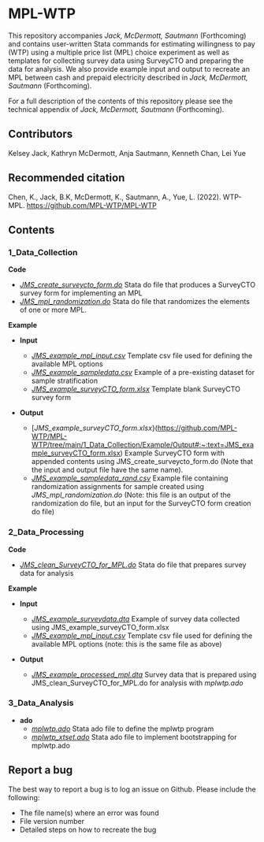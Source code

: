 # MPL-WTP
This repository accompanies *Jack, McDermott, Sautmann* (Forthcoming) and contains user-written Stata commands for estimating willingness to pay (WTP) using a multiple price list (MPL) choice experiment as well as templates for collecting survey data using SurveyCTO and preparing the data for analysis. We also provide example input and output to recreate an MPL between cash and prepaid electricity described in *Jack, McDermott, Sautmann* (Forthcoming).  

For a full description of the contents of this repository please see the technical appendix of *Jack, McDermott, Sautmann* (Forthcoming).  

## Contributors
Kelsey Jack, Kathryn McDermott, Anja Sautmann, Kenneth Chan, Lei Yue

## Recommended citation
Chen, K., Jack, B.K, McDermott, K., Sautmann, A., Yue, L. (2022). WTP-MPL. https://github.com/MPL-WTP/MPL-WTP 


## Contents

### 1_Data_Collection
**Code**  
* [*JMS_create_surveycto_form.do*](https://github.com/MPL-WTP/MPL-WTP/tree/main/1_Data_Collection/Code#:~:text=JMS_create_surveycto_form.do) Stata do file that produces a SurveyCTO survey form for implementing an MPL  
* [*JMS_mpl_randomization.do*](https://github.com/MPL-WTP/MPL-WTP/tree/main/1_Data_Collection/Code#:~:text=JMS_mpl_randomization.do) Stata do file that randomizes the elements of one or more MPL. 
  
**Example**  
- **Input**
  - [*JMS_example_mpl_input.csv*](https://github.com/MPL-WTP/MPL-WTP/tree/main/1_Data_Collection/Example/Input#:~:text=JMS_example_mpl_input.csv) Template csv file used for defining the available MPL options  
  - [*JMS_example_sampledata.csv*](https://github.com/MPL-WTP/MPL-WTP/tree/main/1_Data_Collection/Example/Input#:~:text=JMS_example_sampledata.csv) Example of a pre-existing dataset for sample stratification  
  - [*JMS_example_surveyCTO_form.xlsx*](https://github.com/MPL-WTP/MPL-WTP/tree/main/1_Data_Collection/Example/Input#:~:text=JMS_example_surveyCTO_form.xlsx) Template blank SurveyCTO survey form  


- **Output**
  - [*JMS_example_surveyCTO_form.xlsx*}(https://github.com/MPL-WTP/MPL-WTP/tree/main/1_Data_Collection/Example/Output#:~:text=JMS_example_surveyCTO_form.xlsx) Example SurveyCTO form with appended contents using JMS_create_surveycto_form.do (Note that the input and output file have the same name). 
  - [*JMS_example_sampledata_rand.csv*](https://github.com/MPL-WTP/MPL-WTP/tree/main/1_Data_Collection/Example/Output#:~:text=JMS_example_sampledata_rand.csv) Example file containing randomization assignments for sample created using *JMS_mpl_randomization.do* (Note: this file is an output of the randomization do file, but an input for the SurveyCTO form creation do file)


### 2_Data_Processing
**Code**
  - [*JMS_clean_SurveyCTO_for_MPL.do*](https://github.com/MPL-WTP/MPL-WTP/tree/main/2_Data_Processing/Code#:~:text=JMS_clean_SurveyCTO_for_MPL.do) Stata do file that prepares survey data for analysis  
  
**Example**  
- **Input**
  - [*JMS_example_surveydata.dta*](https://github.com/MPL-WTP/MPL-WTP/tree/main/2_Data_Processing/Example/Input#:~:text=JMS_example_surveydata.dta) Example of survey data collected using JMS_example_surveyCTO_form.xlsx
  - [*JMS_example_mpl_input.csv*](https://github.com/MPL-WTP/MPL-WTP/tree/main/2_Data_Processing/Example/Input#:~:text=JMS_example_mpl_input.csv) Template csv file used for defining the available MPL options (note: this is the same file as above)


- **Output**  
  - [*JMS_example_processed_mpl.dta*](https://github.com/MPL-WTP/MPL-WTP/tree/main/2_Data_Processing/Example/Output#:~:text=JMS_example_processed_mpl.dta)  Survey data that is prepared using JMS_clean_SurveyCTO_for_MPL.do for analysis with *mplwtp.ado*


### 3_Data_Analysis
- **ado**
  - [*mplwtp.ado*](https://github.com/MPL-WTP/MPL-WTP/tree/main/3_Data_Analysis/ado#:~:text=.%E2%80%8A.-,mplwtp.ado,-Add%20data%20analysis) Stata ado file to define the mplwtp program
  - [*mplwtp_xtset.ado*](https://github.com/MPL-WTP/MPL-WTP/tree/main/3_Data_Analysis/ado#:~:text=1%20hour%20ago-,mplwtp_xtset.ado,-Add%20data%20analysis) Stata ado file to implement bootstrapping for mplwtp.ado


## Report a bug
The best way to report a bug is to log an issue on Github. Please include the following:
- The file name(s) where an error was found
- File version number
- Detailed steps on how to recreate the bug
